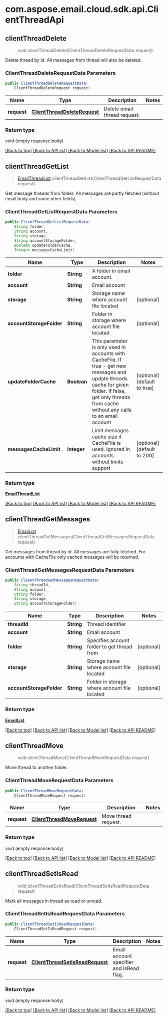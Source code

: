 # com.aspose.email.cloud.sdk.api.ClientThreadApi

<a name="clientThreadDelete"></a>
## **clientThreadDelete**
> void clientThreadDelete(ClientThreadDeleteRequestData request)

Delete thread by id. All messages from thread will also be deleted.             

### **ClientThreadDeleteRequestData** Parameters
```java
public ClientThreadDeleteRequestData(
    ClientThreadDeleteRequest request)
```

Name | Type | Description  | Notes
------------- | ------------- | ------------- | -------------
 **request** | [**ClientThreadDeleteRequest**](ClientThreadDeleteRequest.md)| Delete email thread request. |

### Return type

void (empty response body)

[[Back to top]](#) [[Back to API list]](README.md#documentation-for-api-endpoints) [[Back to Model list]](README.md#documentation-for-models) [[Back to API README]](README.md)

<a name="clientThreadGetList"></a>
## **clientThreadGetList**
> [EmailThreadList](EmailThreadList.md) clientThreadGetList(ClientThreadGetListRequestData request)

Get message threads from folder. All messages are partly fetched (without email body and some other fields).             

### **ClientThreadGetListRequestData** Parameters
```java
public ClientThreadGetListRequestData(
    String folder, 
    String account, 
    String storage, 
    String accountStorageFolder, 
    Boolean updateFolderCache, 
    Integer messagesCacheLimit)
```

Name | Type | Description  | Notes
------------- | ------------- | ------------- | -------------
 **folder** | **String**| A folder in email account.              |
 **account** | **String**| Email account |
 **storage** | **String**| Storage name where account file located | [optional]
 **accountStorageFolder** | **String**| Folder in storage where account file located | [optional]
 **updateFolderCache** | **Boolean**| This parameter is only used in accounts with CacheFile. If true - get new messages and update threads cache for given folder. If false, get only threads from cache without any calls to an email account              | [optional] [default to true]
 **messagesCacheLimit** | **Integer**| Limit messages cache size if CacheFile is used. Ignored in accounts without limits support              | [optional] [default to 200]

### Return type

[**EmailThreadList**](EmailThreadList.md)

[[Back to top]](#) [[Back to API list]](README.md#documentation-for-api-endpoints) [[Back to Model list]](README.md#documentation-for-models) [[Back to API README]](README.md)

<a name="clientThreadGetMessages"></a>
## **clientThreadGetMessages**
> [EmailList](EmailList.md) clientThreadGetMessages(ClientThreadGetMessagesRequestData request)

Get messages from thread by id. All messages are fully fetched. For accounts with CacheFile only cached messages will be returned.             

### **ClientThreadGetMessagesRequestData** Parameters
```java
public ClientThreadGetMessagesRequestData(
    String threadId, 
    String account, 
    String folder, 
    String storage, 
    String accountStorageFolder)
```

Name | Type | Description  | Notes
------------- | ------------- | ------------- | -------------
 **threadId** | **String**| Thread identifier |
 **account** | **String**| Email account |
 **folder** | **String**| Specifies account folder to get thread from              | [optional]
 **storage** | **String**| Storage name where account file located | [optional]
 **accountStorageFolder** | **String**| Folder in storage where account file located | [optional]

### Return type

[**EmailList**](EmailList.md)

[[Back to top]](#) [[Back to API list]](README.md#documentation-for-api-endpoints) [[Back to Model list]](README.md#documentation-for-models) [[Back to API README]](README.md)

<a name="clientThreadMove"></a>
## **clientThreadMove**
> void clientThreadMove(ClientThreadMoveRequestData request)

Move thread to another folder.             

### **ClientThreadMoveRequestData** Parameters
```java
public ClientThreadMoveRequestData(
    ClientThreadMoveRequest request)
```

Name | Type | Description  | Notes
------------- | ------------- | ------------- | -------------
 **request** | [**ClientThreadMoveRequest**](ClientThreadMoveRequest.md)| Move thread request. |

### Return type

void (empty response body)

[[Back to top]](#) [[Back to API list]](README.md#documentation-for-api-endpoints) [[Back to Model list]](README.md#documentation-for-models) [[Back to API README]](README.md)

<a name="clientThreadSetIsRead"></a>
## **clientThreadSetIsRead**
> void clientThreadSetIsRead(ClientThreadSetIsReadRequestData request)

Mark all messages in thread as read or unread.             

### **ClientThreadSetIsReadRequestData** Parameters
```java
public ClientThreadSetIsReadRequestData(
    ClientThreadSetIsReadRequest request)
```

Name | Type | Description  | Notes
------------- | ------------- | ------------- | -------------
 **request** | [**ClientThreadSetIsReadRequest**](ClientThreadSetIsReadRequest.md)| Email account specifier and IsRead flag. |

### Return type

void (empty response body)

[[Back to top]](#) [[Back to API list]](README.md#documentation-for-api-endpoints) [[Back to Model list]](README.md#documentation-for-models) [[Back to API README]](README.md)

